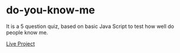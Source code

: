 # do-you-know-me
It is a 5 question quiz, based on basic Java Script to test how well do people know me.

[Live Project](https://replit.com/@ozairkhan2810/Do-you-know-me?embed=1&output=1)
